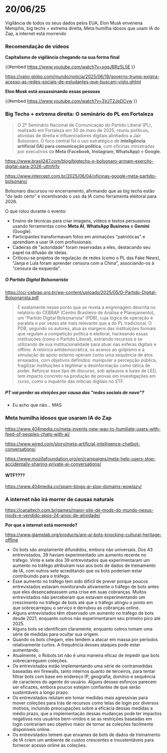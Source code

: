 # 20/06/25

Vigilância de todos os seus dados pelos EUA, Elon Musk envenena Memphis, big techs + extrema direita, Meta humilha idosos que usam IA do Zap, a internet está morrendo

### Recomendação de vídeos

**Capitalismo de vigilância chegando na sua forma final**

{{#embed https://www.youtube.com/watch?v=sgqJBRz5L5E }}

<https://valor.globo.com/mundo/noticia/2025/06/19/governo-trump-exigira-acesso-as-redes-sociais-de-estudantes-que-buscam-visto.ghtml>

**Elon Musk está assassinando essas pessoas**

{{#embed https://www.youtube.com/watch?v=3VJT2JeDCyw }}

### Big Techs + extrema direita: O seminário do PL em Fortaleza

> O 2º Seminário Nacional de Comunicação do Partido Liberal (PL), realizado em Fortaleza em 30 de maio de 2025, reuniu políticos, ativistas de direita e influenciadores digitais alinhados a Jair Bolsonaro. O foco central foi o uso estratégico de **inteligência artificial (IA) para comunicação política**, com oficinas ministradas por executivos da **Meta (Facebook, Instagram, WhatsApp)** e **Google**.

<https://www.brasil247.com/blog/bigtechs-e-bolsonaro-armam-exercito-digital-para-2026-uttnfn1v>

<https://www.intercept.com.br/2025/06/04/oficinas-google-meta-partido-bolsonaro/>

Bolsonaro discursou no encerramento, afirmando que as big techs estão "do lado certo" e incentivando o uso da IA como ferramenta eleitoral para 2026.

O que rolou durante o evento:   

- Ensino de técnicas para criar imagens, vídeos e textos persuasivos usando ferramentas como **Meta AI**, **WhatsApp Business** e **Gemini** (Google).  
- Participantes transformavam fotos em animações "patrióticas" e aprendiam a usar IA com profissionais.  
- Cadeiras de "autoridade" foram reservadas a eles, destacando seu papel na difusão de ideias.  
- Criticou-se projetos de regulação de redes (como o PL das Fake News), "Janja e Lula foram aprender censura com a China", associando-os à "censura da esquerda".  

##### O Partido Digital Bolsonarista

<https://cci-cebrap.org.br/wp-content/uploads/2025/05/O-Partido-Digital-Bolsonarista.pdf>

> É exatamente nesse ponto que se revela a engrenagem descrita no relatório do CEBRAP (Centro Brasileiro de Análise e Planejamento), um “Partido Digital Bolsonarista” (PDB), cuja lógica de operação é paralela e por vezes até mais relevante que a do PL tradicional. O PDB, segundo os autores, atua às margens das instituições formais que regulam a competição política e eleitoral, hackeando essas instituições (como o Partido Liberal), extraindo recursos e se utilizando de sua institucionalidade para atuar nas esferas digitais e offline. A retórica antidemocrática, os acenos ao golpismo e a simulação de apoio externo operam como uma sequência de atos ensaiados, com objetivos definidos: manipular a percepção pública, fragilizar instituições e legitimar a desinformação como tática de poder. Reforçar esse tipo de discurso, sob aplausos e luzes de LED, tem impacto concreto na produção de provas em investigações em curso, como o inquérito das milícias digitais no STF.

##### PT vai perder as eleições por causa das "redes sociais de novo"?

- Eu acho que não... MAS

### Meta humilha idosos que usaram IA do Zap

<https://www.404media.co/meta-invents-new-way-to-humiliate-users-with-feed-of-peoples-chats-with-ai/>

<https://www.wired.com/story/meta-artificial-intelligence-chatbot-conversations/>

<https://www.mozillafoundation.org/en/campaigns/meta-help-users-stop-accidentally-sharing-private-ai-conversations/>

#### WTF????

<https://www.404media.co/spam-blogs-ai-slop-domains-wowlazy/>

### A internet não irá morrer de causas naturais

<https://canaltech.com.br/games/maior-site-de-mods-do-mundo-nexus-mods-e-vendido-apos-24-anos-de-atividade/>

**Por que a internet está morrendo?**

<https://www.glamelab.org/products/are-ai-bots-knocking-cultural-heritage-offline>

- Os bots são amplamente difundidos, embora não universais. Dos 43 entrevistados, 39 haviam experimentado um aumento recente no tráfego. Vinte e sete dos 39 entrevistados que experimentaram um aumento no tráfego atribuíram isso aos bots de dados de treinamento de IA, com outros sete acreditando que os bots poderiam estar contribuindo para o tráfego.
- Esse aumento no tráfego tem sido difícil de prever porque poucos entrevistados estavam monitorando ativamente o tráfego de bots antes que eles desencadeassem uma crise em suas cobranças. Muitos entrevistados não perceberam que estavam experimentando um crescimento no tráfego de bots até que o tráfego atingiu o ponto em que sobrecarregou o serviço e derrubou as cobranças online.
- Alguns entrevistados têm observado um aumento no tráfego de bots desde 2021, enquanto outros não experimentaram seu primeiro pico até 2025.
- Alguns bots se identificam claramente, enquanto outros tomam uma série de medidas para ocultar sua origem.
- Quando os bots chegam, eles tendem a atacar em massa por períodos relativamente curtos. A frequência desses ataques pode estar aumentando.
- Atualmente, o Robots.txt não é uma maneira eficaz de impedir que bots sobrecarreguem coleções.
- Os entrevistados estão implementando uma série de contramedidas baseadas em firewalls, tanto internos quanto de terceiros, para tentar filtrar bots com base em endereço IP, geografia, domínio e sequência de caracteres do agente do usuário. Alguns desses esforços parecem ser eficazes, embora poucos estejam confiantes de que serão sustentáveis ​​a longo prazo.
- Os entrevistados relutam em tomar medidas mais agressivas para mover coleções para trás de recursos como telas de login por diversos motivos, incluindo preocupações sobre a eficácia dessas medidas a médio prazo, que a implementação dessas mudanças pode ter impactos negativos nos usuários bem-vindos e se as restrições baseadas em login contrariam seu objetivo maior de tornar as coleções facilmente disponíveis online.
- Os entrevistados temem que enxames de bots de dados de treinamento de IA criem um ambiente de custos crescentes e insustentáveis ​​para fornecer acesso online às coleções.
